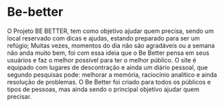 # Be-better

O Projeto BE BETTER, tem como objetivo ajudar quem precisa, sendo
um local reservado com dicas e ajudas, estando preparado para ser um
refúgio; Muitas vezes, momentos do dia não são agradáveis ou a semana não
anda muito bem, foi com essa ideia que o Be Better pensa em seus usuários e
faz o melhor possível para ter o melhor público. O site é equipado com lugares
de descontração e ainda um diário pessoal, que segundo pesquisas pode:
melhorar a memória, raciocínio analítico e ainda resolução de problemas.
O Be Better foi criado para todos os públicos e tipos de pessoas, mas ainda
sendo o principal objetivo ajudar quem precisar.
